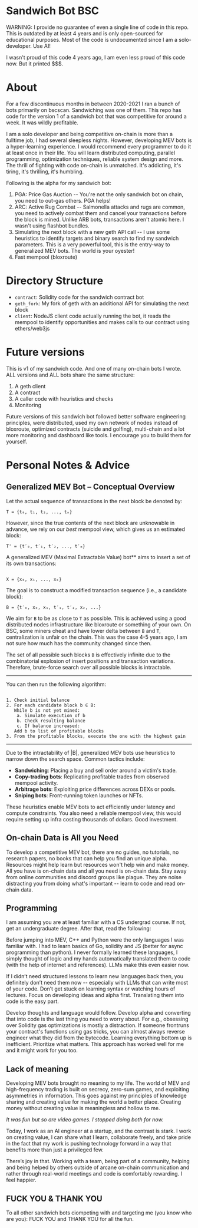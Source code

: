 # Sandwich Bot BSC

WARNING: I provide no guarantee of even a single line of code in this repo. This is outdated by at least 4 years and is
only open-sourced for educational purposes. Most of the code is undocumented since I am a solo-developer. Use AI!

I wasn't proud of this code 4 years ago, I am even less proud of this code now. But it printed $$$.

# About
For a few discontinuous months in between 2020-2021 I ran a bunch of bots primarily on bscscan. Sandwiching was one of them.
This repo has code for the version 1 of a sandwich bot that was competitive for around a week. It was wildly profitable.

I am a solo developer and being competitive on-chain is more than a fulltime job, I had several sleepless nights.
However, developing MEV bots is a hyper-learning experience. I would recommend every programmer to do it at least once in their
life. You will learn distributed computing, parallel programming, optimization techniques, reliable system design and more.
The thrill of fighting with code on-chain is unmatched. It's addicting, it's tiring, it's thrilling, it's humbling.

Following is the alpha for my sandwich bot:
1. PGA: Price Gas Auction -- You're not the only sandwich bot on chain, you need to out-gas others. PGA helps!
2. ARC: Active Rug Combat -- Salmonella attacks and rugs are common, you need to actively combat them and cancel your transactions before the block is mined. Unlike ARB bots, transactions aren't atomic here. I wasn't using flashbot bundles.
3. Simulating the next block with a new geth API call -- I use some heuristics to identify targets and binary search to find my sandwich parameters. This is a very powerful tool, this is the entry-way to generalized MEV bots. The world is your oyester!
4. Fast mempool (bloxroute)

# Directory Structure
- `contract`: Solidity code for the sandwich contract bot
- `geth_fork`: My fork of geth with an additional API for simulating the next block
- `client`: NodeJS client code actually running the bot, it reads the mempool to identify opportunities and makes calls to our contract using ethers/web3js


# Future versions
This is v1 of my sandwich code. And one of many on-chain bots I wrote. ALL versions and ALL bots share the same structure:
1. A geth client
2. A contract
3. A caller code with heuristics and checks
4. Monitoring


Future versions of this sandwich bot followed better software engineering principles, were distributed, used my own
network of nodes instead of bloxroute, optimized contracts (suicide and golfing), multi-chain and a lot more monitoring
and dashboard like tools. I encourage you to build them for yourself.

# Personal Notes & Advice
## Generalized MEV Bot – Conceptual Overview
Let the actual sequence of transactions in the next block be denoted by:

```
T = {t₀, t₁, t₂, ..., tₙ}
```

However, since the true contents of the next block are unknowable in advance, we rely on our *best* mempool view, which gives us an estimated block:

```
T' = {t′₀, t′₁, t′₂, ..., t′ₘ}

```

A generalized MEV (Maximal Extractable Value) bot** aims to insert a set of its own transactions:

```

X = {x₀, x₁, ..., xₖ}

```

The goal is to construct a modified transaction sequence (i.e., a candidate block):

```
B = {t′₀, x₀, x₁, t′₁, t′₂, x₂, ...}
```
We aim for `B` to be as close to `T` as possible. This is achieved using a good distributed nodes infrastructure like bloxroute or something of your own.
On BSC, some miners cheat and have lower delta between `B` and `T`, centralization is unfair on the chain. This was the case 4-5 years ago, I am not sure how much has the community changed since then.

The set of all possible such blocks `B` is effectively infinite due to the combinatorial explosion of insert positions
and transaction variations. Therefore, brute-force search over all possible blocks is intractable.

---

You can then run the following algorithm:
```

1. Check initial balance
2. For each candidate block b ∈ B:
   While b is not yet mined:
    a. Simulate execution of b
    b. Check resulting balance
    c. If balance increased:
   Add b to list of profitable blocks
3. From the profitable blocks, execute the one with the highest gain

```
---

Due to the intractability of |B|, generalized MEV bots use heuristics to narrow down the search space. Common tactics include:

- **Sandwiching**: Placing a buy and sell order around a victim's trade.
- **Copy-trading bots**: Replicating profitable trades from observed mempool activity.
- **Arbitrage bots**: Exploiting price differences across DEXs or pools.
- **Sniping bots**: Front-running token launches or NFTs.

These heuristics enable MEV bots to act efficiently under latency and compute constraints.
You also need a reliable mempool view, this would require setting up infra costing thousands of dollars. Good investment.


## On-chain Data is All you Need
To develop a competitive MEV bot, there are no guides, no tutorials, no research papers, no books that can help you find
an unique alpha. Resources might help learn but resources won't help win and make money.
All you have is on-chain data and all you need is on-chain data. Stay away from online communities and discord groups
like plague. They are noise distracting you from doing what's important -- learn to code and read on-chain data.

## Programming
I am assuming you are at least familiar with a CS undergrad course. If not, get an undergraduate degree. After that,
read the following: 

Before jumping into MEV, C++ and Python were the only languages I was familiar with. I had to learn basics of Go, solidity
and JS (better for async programming than python). I never formally learned these languages, I simply thought of logic
and my hands automatically translated them to code (with the help of internet and references). LLMs make this even easier now.

If I didn’t need structured lessons to learn new languages back then, you definitely don’t need them now -- especially with
LLMs that can write most of your code. Don’t get stuck on learning syntax or watching hours of lectures. Focus on
developing ideas and alpha first. Translating them into code is the easy part.

Develop thoughts and language would follow. Develop alpha and converting that into code is the last thing you need to
worry about. For e.g., obsessing over Solidity gas optimizations is mostly a distraction. If someone frontruns your
contract's functions using gas tricks, you can almost always reverse engineer what they did from the bytecode. Learning
everything bottom up is inefficient. Prioritize what matters. This approach has worked well for me and it might work
for you too.

## Lack of meaning
Developing MEV bots brought no meaning to my life. The world of MEV and high-frequency trading is built on secrecy,
zero-sum games, and exploiting asymmetries in information. This goes against my principles of knowledge sharing and
creating value for making the world a better place. Creating money without creating value is meaningless and hollow to me.

*It was fun but so are video games. I stopped doing both for now.*

Today, I work as an AI engineer at a startup, and the contrast is stark. I work on creating value, I can share what I
learn, collaborate freely, and take pride in the fact that my work is pushing technology forward in a way that benefits
more than just a privileged few.

There’s joy in that. Working with a team, being part of a community, helping and being helped by others outside of
arcane on-chain communication and rather through real-world meetings and code is comfortably rewarding. I feel happier.

## FUCK YOU & THANK YOU
To all other sandwich bots ciompeting with and targeting me (you know who are you): FUCK YOU and THANK YOU for all the fun.